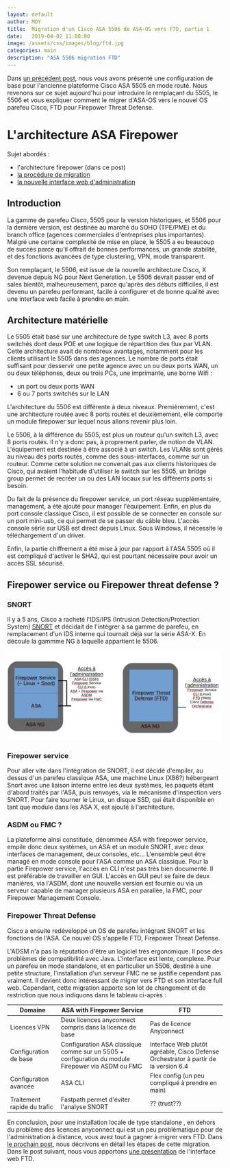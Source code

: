 ```yaml
---
layout: default
author: MDY
title:  Migration d'un Cisco ASA 5506 de ASA-OS vers FTD, partie 1
date:   2019-04-02 11:00:00
image: /assets/css/images/blog/ftd.jpg
categories: main
description: "ASA 5506 migration FTD"
---
```

Dans [un précédent post](2018-07-25-configuration-base-asa-5505.markdown), nous vous avons présenté une configuration de base pour l'ancienne plateforme Cisco ASA 5505 en mode routé. Nous revenons sur ce sujet aujourd'hui pour introduire le remplaçant du 5505, le 5506 et vous expliquer comment le migrer d'ASA-OS vers le nouvel OS parefeu Cisco, FTD pour Firepower Threat Defense.
<!--break-->

# L'architecture ASA Firepower

Sujet abordés :

- l'architecture firepower (dans ce post)
- [la procédure de migration](2019-04-02-migration-asa-vers-ftd-p2.markdown)
- [la nouvelle interface web d'administration](2019-04-02-migration-asa-vers-ftd-p3.markdown)

## Introduction

La gamme de parefeu Cisco, 5505 pour la version historiques, et 5506 pour la dernière version, est destinée au marché du SOHO (TPE/PME) et du branch office (agences commerciales d'entreprises plus importantes). Malgré une certaine complexité de mise en place, le 5505 a eu beaucoup de succès parce qu'il offrait de bonnes performances, un grande stabilité, et des fonctions avancées de type clustering, VPN, mode transparent.

Son remplaçant, le 5506, est issue de la nouvelle architecture Cisco, X devenue depuis NG pour Next Generation. Le 5506 devrait passer end of sales bientôt, malheureusement, parce qu'après des débuts difficiles, il est devenu un parefeu performant, facile à configurer et de bonne qualité avec une interface web facile à prendre en main.

## Architecture matérielle

Le 5505 était basé sur une architecture de type switch L3, avec 8 ports switchés dont deux POE et une logique de répartition des flux par VLAN. Cette architecture avait de nombreux avantages, notamment pour les clients utilisant le 5505 dans des agences. Le nombre de ports était suffisant pour desservir une petite agence avec un ou deux ports WAN, un ou deux téléphones, deux ou trois PCs, une imprimante, une borne Wifi :

- un port ou deux ports WAN
- 6 ou 7 ports switchés sur le LAN

L'architecture du 5506 est différente à deux niveaux. Premièrement, c'est une architecture routée avec 8 ports routés et deuxièmement, elle comporte un module firepower sur lequel nous allons revenir plus loin.

Le 5506, à la différence du 5505, est plus un routeur qu'un switch L3, avec 8 ports routés. Il n'y a donc pas, à proprement parler, de notion de VLAN. L'équipement est destinée à être associé à un switch. Les VLANs sont gérés au niveau des ports routés, comme des sous-interfaces, comme sur un routeur. Comme cette solution ne convenait pas aux clients historiques de Cisco, qui avaient l'habitude d'utiliser le switch sur les 5505, un bridge group permet de recréer un ou des LAN locaux sur les différents ports si besoin.

Du fait de la présence du firepower service, un port réseau supplémentaire, management, a été ajouté pour manager l'équipement. Enfin, en plus du port console classique Cisco, il est possible de se connecter en console sur un port mini-usb, ce qui permet de se passer du câble bleu. L'accès console série sur USB est direct depuis Linux. Sous Windows, il nécessite le téléchargement d'un driver.

Enfin, la partie chiffrement a été mise à jour par rapport à l'ASA 5505 où il est compliqué d'activer le SHA2, qui est pourtant nécessaire pour avoir un accès SSL sécurisé.

## Firepower service ou Firepower threat defense ?

### SNORT

Il y a 5 ans, Cisco a racheté l'IDS/IPS (Intrusion Detection/Protection System) [SNORT](https://www.snort.org) et décidait de l'intégrer à sa gamme de parefeu, en remplacement d'un IDS interne qui tournait déjà sur la série ASA-X. En découle la gammme NG  à laquelle appartient le 5506.

![Firepower service versus Firepower threat defense](assets/images/ftdarchitecture.png)

### Firepower service

Pour aller vite dans l'intégration de SNORT, il est décidé d'empiler, au dessus d'un parefeu classique ASA, une machine Linux (X86?) hébergeant Snort avec une liaison interne entre les deux systèmes, les paquets étant d'abord traités par l'ASA, puis renvoyés, via le mécanisme d'inspection vers SNORT. Pour faire tourner le Linux, un disque SSD, qui était disponible en tant que module dans les ASA X, est ajouté à l'architecture.

### ASDM ou FMC ?

La plateforme ainsi constituée, dénommée ASA with firepower service, empile donc deux systèmes, un ASA et un module SNORT, avec deux interfaces de management, deux consoles, etc... L'ensemble peut être managé en mode console pour l'ASA comme un ASA classique. Pour la partie Firepower service, l'accès en CLI n'est pas très bien documenté. Il est préférable de travailler en GUI. L'accès en GUI peut se faire de deux manières, via l'ASDM, dont une nouvelle version est fournie ou via un serveur capable de manager plusieurs ASA en parallèe, la FMC, pour Firepower Management Console.

### Firepower Threat Defense

Cisco a ensuite redéveloppé un OS de parefeu intégrant SNORT et les fonctions de l'ASA. Ce nouvel OS s'appelle FTD, Firepower Threat Defense.

L'ADSM n'a pas la réputation d'être un logiciel très ergonomique. Il pose des problèmes de compatibilité avec Java. L'interface est lente, complexe. Pour un parefeu en mode standalone, et en particulier un 5506, destiné à une petite structure, l'installation d'un serveur FMC ne se justifie cependant pas vraiment. Il devient donc intéressant de migrer vers FTD et son interface full web. Cependant, cette migration apporte son lot de changement et de restriction que nous indiquons dans le tableau ci-après :

| Domaine | ASA with Firepower Service | FTD |
|---------|----------------------------|-------|
| Licences VPN | Deux licences anyconnect compris dans la licence de base | Pas de licence Anyconnect |
| Configuration de base | Configuration ASA classique comme sur un 5505 + configuration du module Firepower via ASDM ou FMC | Interface Web plutôt agréable, Cisco Defense Orchestrator à partir de la version 6.4 |
| Configuration avancée | ASA CLI | Flex config (un peu compliqué à prendre en main) |
| Traitement rapide du trafic | Fastpath permet d'éviter l'analyse SNORT | ?? (trust??) |

En conclusion, pour une installation locale de type standalone , en dehors du problème des licences anyconnect qui est un peu problématique pour de l'administration à distance, vous avez tout à gagner à migrer vers FTD. Dans [le prochain post](2019-04-02-migration-asa-vers-ftd-p2.markdown), nous décrivons en détail les étapes de cette migration. Dans le post suivant, nous vous apportons [une présentation](2019-04-02-migration-asa-vers-ftd-p3.markdown) de l'interface web FTD.
